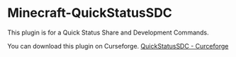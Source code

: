 # Minecraft-QuickStatusSDC
This plugin is for a Quick Status Share and Development Commands.

You can download this plugin on Curseforge.
[QuickStatusSDC - Curceforge](https://www.curseforge.com/minecraft/bukkit-plugins/quickstatussdc)
